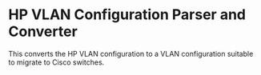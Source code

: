 # HP VLAN Configuration Parser and Converter

This converts the HP VLAN configuration to a VLAN configuration suitable to migrate to Cisco switches.